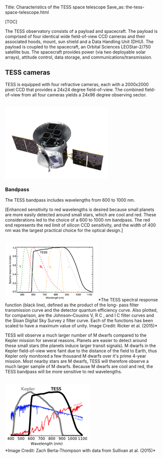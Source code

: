 Title: Characteristics of the TESS space telescope
Save_as: the-tess-space-telescope.html

[TOC]

The TESS observatory consists of a payload and spacecraft. The payload is comprised of four identical wide field-of-view CCD cameras and their associated hoods, mount, sun shield and a Data Handling Unit (DHU). The payload is coupled to the spacecraft, an Orbital Sciences LEOStar-2/750 satellite bus. The spacecraft provides power (via two deployable solar arrays), attitude control, data storage, and communications/transmission. 

## TESS cameras

TESS is equipped with four refractive cameras, each with a 2000x2000 pixel CCD that provides a 24x24 degree field-of-view. The combined field-of-view from all four cameras yields a 24x96 degree observing sector. 

<br/>
<img class="img-responsive" style="max-width:67%;" src="images/mission/tess_spacecraft_cameras.jpg">
<br/>


### Bandpass

The TESS bandpass includes wavelengths from 600 to 1000 nm. 


[Enhanced sensitivity to red wavelengths is desired because small planets are more easily detected around small stars, which are cool and red.
These considerations led to the choice of a 600 to 1000 nm bandpass. The red end represents the red limit of silicon CCD sensitivity, and the width of 400 nm was the largest practical choice for the optical design.]

<br/>
<img class="img-responsive" style="max-width:60%;" src="images/mission/tess_bandpass.png">
*The TESS spectral response function (black line), defined as the product of the long- pass filter transmission curve and the detector quantum efficiency curve. Also plotted, for comparison, are the Johnson–Cousins V, R C , and I C filter curves and the Sloan Digital Sky Survey z filter curve. Each of the functions has been scaled to have a maximum value of unity. Image Credit: Ricker et al. (2015)*
<br/>


TESS will observe a much larger number of M dwarfs compared to the Kepler mission for several reasons. Planets are easier to detect around these small stars (the planets induce larger transit signals). M dwarfs in the Kepler field-of-view were faint due to the distance of the field to Earth, thus Kepler only monitored a few thousand M dwarfs over it's prime 4-year mission. Most nearby stars are M dwarfs, TESS will therefore observe a much larger sample of M dwarfs. Because M dwarfs are cool and red, the TESS bandpass will be more sensitive to red wavelengths.


<br/>
<img class="img-responsive" style="max-width:55%;" src="images/mission/tess_vs_kepler_bandpass.png">
<br/>
*Image Credit: Zach Berta-Thompson with data from Sullivan at al. (2015)*


